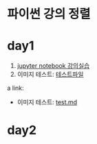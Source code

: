 # 파이썬 강의 정렬


# day1



 1. [jupyter notebook 강의실습](1-01JupyterNotebook.ipynb)
 2. 이미지 테스트: [테스트파일]()
 
 a link:
 - 이미지 테스트: <a href='test.md'>test.md</a>
 
 
 # day2
